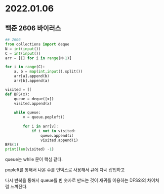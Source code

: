 # 2022.01.06

## 백준 2606 바이러스

```python
## 2606
from collections import deque
N = int(input())
C = int(input())
arr = [[] for i in range(N+1)]

for i in range(C):
    a, b = map(int,input().split())
    arr[a].append(b)
    arr[b].append(a)

visited = []
def BFS(x):
    queue = deque([x])
    visited.append(x)
    
    while queue:
        v = queue.popleft()
        
        for i in arr[v]:
            if i not in visited:
                queue.append(i)
                visited.append(i)
BFS(1)
print(len(visited) -1)
```

queue는 while 문이 핵심 같다. 

popleft를 통해서 나온 수를 인덱스로 사용해서 큐에 다시 삽입하고

다시 반복을 통해서 queue를 빈 숫자로 만드는 것이 재귀를 이용하는 DFS와의 차이처럼 느껴진다.